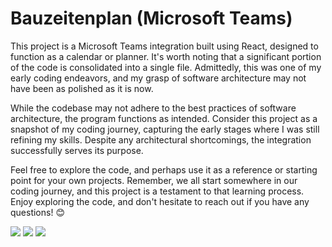 # Bauzeitenplan (Microsoft Teams)

This project is a Microsoft Teams integration built using React, designed to function as a calendar or planner. It's worth noting that a significant portion of the code is consolidated into a single file. Admittedly, this was one of my early coding endeavors, and my grasp of software architecture may not have been as polished as it is now.

While the codebase may not adhere to the best practices of software architecture, the program functions as intended. Consider this project as a snapshot of my coding journey, capturing the early stages where I was still refining my skills. Despite any architectural shortcomings, the integration successfully serves its purpose.

Feel free to explore the code, and perhaps use it as a reference or starting point for your own projects. Remember, we all start somewhere in our coding journey, and this project is a testament to that learning process. Enjoy exploring the code, and don't hesitate to reach out if you have any questions! 😊

<img src="https://github.com/EricSource2002/Bauzeitenplan/blob/main/img/img1.PNG">
<img src="https://github.com/EricSource2002/Bauzeitenplan/blob/main/img/img2.PNG">
<img src="https://github.com/EricSource2002/Bauzeitenplan/blob/main/img/img3.PNG">
